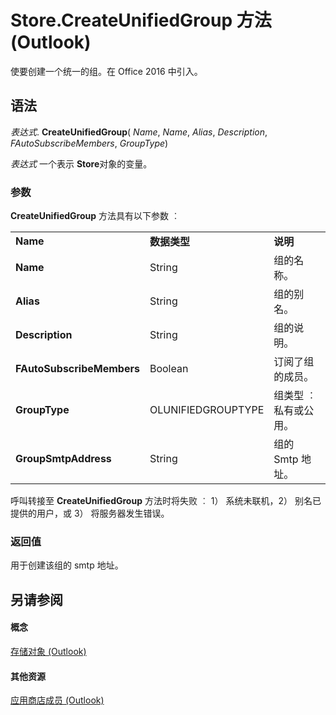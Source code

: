 
# Store.CreateUnifiedGroup 方法 (Outlook)

使要创建一个统一的组。在 Office 2016 中引入。


## 语法

 _表达式_. **CreateUnifiedGroup**( _Name_,  _Name_,  _Alias_,  _Description_,  _FAutoSubscribeMembers_,  _GroupType_)

 _表达式_ 一个表示 **Store**对象的变量。


### 参数

 **CreateUnifiedGroup** 方法具有以下参数 ︰


||||
|:-----|:-----|:-----|
|**Name**|**数据类型**|**说明**|
|**Name**|String|组的名称。|
|**Alias**|String|组的别名。|
|**Description**|String|组的说明。|
|**FAutoSubscribeMembers**|Boolean|订阅了组的成员。|
|**GroupType**|OLUNIFIEDGROUPTYPE|组类型 ︰ 私有或公用。|
|**GroupSmtpAddress**|String|组的 Smtp 地址。|
呼叫转接至 **CreateUnifiedGroup** 方法时将失败 ︰ 1） 系统未联机，2） 别名已提供的用户，或 3） 将服务器发生错误。


### 返回值

用于创建该组的 smtp 地址。


## 另请参阅


#### 概念


[存储对象 (Outlook)](1eb22fe9-8849-7476-5388-2515b48591b9.md)
#### 其他资源


[应用商店成员 (Outlook)](84c1d423-e507-0b3b-6570-33829b94be04.md)